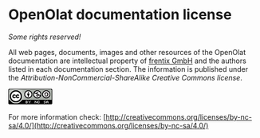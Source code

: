 # OpenOlat documentation license

_Some rights reserved!_ 

All web pages, documents, images and other resources of the OpenOlat documentation are intellectual property of [frentix GmbH](https://www.frentix.com) and the authors listed in each documentation section. The information is published under the _Attribution-NonCommercial-ShareAlike Creative Commons license_.

[![CC-BY License Symbol](assets/CC-BY.png)](http://creativecommons.org/licenses/by-nc-sa/4.0/)

For more information check: [http://creativecommons.org/licenses/by-nc-sa/4.0/](http://creativecommons.org/licenses/by-nc-sa/4.0/)

